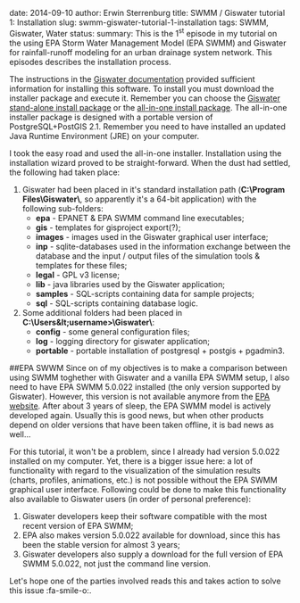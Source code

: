 date: 2014-09-10
author: Erwin Sterrenburg
title: SWMM / Giswater tutorial 1: Installation
slug: swmm-giswater-tutorial-1-installation
tags: SWMM, Giswater, Water
status:
summary: This is the 1<sup>st</sup> episode in my tutorial on the using EPA Storm Water Management Model (EPA SWMM) and Giswater for rainfall-runoff modeling for an urban drainage system network. This episodes describes the installation process.

The instructions in the [Giswater documentation](http://www.giswater.org/print/book/export/html/17) provided sufficient information for installing this software. To install you must download the installer package and execute it. Remember you can choose the [Giswater stand-alone install package](http://download.giswater.org/giswater_stand-alone.exe) or the [all-in-one install package](http://download.giswater.org/giswater_all-in-one.exe). The all-in-one installer package is designed with a portable version of PostgreSQL+PostGIS 2.1. Remember you need to have installed an updated Java Runtime Environment (JRE) on your computer.

I took the easy road and used the all-in-one installer. Installation using the installation wizard proved to be straight-forward. When the dust had settled, the following had taken place:

1. Giswater had been placed in it's standard installation path (__C:\Program Files\Giswater\\__, so apparently it's a 64-bit application) with the following sub-folders:
    -  __epa__ - EPANET & EPA SWMM command line executables;
    -  __gis__ - templates for gisproject export(?);
    -  __images__ - images used in the Giswater graphical user interface;
    -  __inp__ - sqlite-databases used in the information exchange between the database and the input / output files of the simulation tools & templates for these files;
    -  __legal__ - GPL v3 license;
    -  __lib__ - java libraries used by the Giswater application;
    -  __samples__ - SQL-scripts containing data for sample projects;
    -  __sql__ - SQL-scripts containing database logic.
2. Some additional folders had been placed in __C:\Users\&lt;username&gt;\Giswater\\__:
    - __config__ - some general configuration files;
    - __log__ - logging directory for giswater application;
    - __portable__ - portable installation of postgresql + postgis + pgadmin3.

##EPA SWWM
Since on of my objectives is to make a comparison between using SWMM toghether with Giswater and a vanilla EPA SWMM setup, I also need to have EPA SWMM 5.0.022 installed (the only version supported by Giswater). However, this version is not available anymore from the [EPA website](http://www2.epa.gov/water-research/storm-water-management-model-swmm). After about 3 years of sleep, the EPA SWMM model is actively developed again. Usually this is good news, but when other products depend on older versions that have been taken offline, it is bad news as well...

For this tutorial, it won't be a problem, since I already had version 5.0.022 installed on my computer. Yet, there is a bigger issue here: a lot of functionality with regard to the visualization of the simulation results (charts, profiles, animations, etc.) is not possible without the EPA SWMM graphical user interface. Following could be done to make this functionality also available to Giswater users (in order of personal preference):

1. Giswater developers keep their software compatible with the most recent version of EPA SWMM;
2. EPA also makes version 5.0.022 available for download, since this has been the stable version for almost 3 years;
3. Giswater developers also supply a download for the full version of EPA SWMM 5.0.022, not just the command line version.

Let's hope one of the parties involved reads this and takes action to solve this issue :fa-smile-o:.
